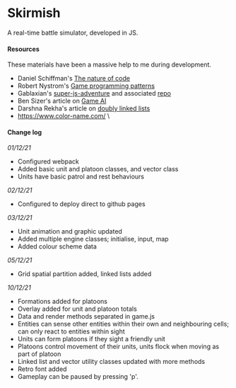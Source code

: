 # Skirmish

A real-time battle simulator, developed in JS.

#### Resources

These materials have been a massive help to me during development.

- Daniel Schiffman's [The nature of code](https://natureofcode.com/)
- Robert Nystrom's [Game programming patterns](https://gameprogrammingpatterns.com/)
- Gablaxian's [super-js-adventure](https://gablaxian.com/articles/creating-a-game-with-javascript/introduction) and associated [repo](https://github.com/gablaxian/super-js-adventure)
- Ben Sizer's article on [Game AI](https://www.gamedev.net/tutorials/programming/artificial-intelligence/the-total-beginners-guide-to-game-ai-r4942/)
- Darshna Rekha's article on [doubly linked lists](https://medium.com/geekculture/doubly-linked-lists-javascript-b13cc21ca59d)
- https://www.color-name.com/
\
#### Change log

*01/12/21*
- Configured webpack
- Added basic unit and platoon classes, and vector class
- Units have basic patrol and rest behaviours

*02/12/21*
- Configured to deploy direct to github pages

*03/12/21*
- Unit animation and graphic updated
- Added multiple engine classes; initialise, input, map
- Added colour scheme data

*05/12/21*
- Grid spatial partition added, linked lists added

*10/12/21*
- Formations added for platoons
- Overlay added for unit and platoon totals
- Data and render methods separated in game.js
- Entities can sense other entities within their own and neighbouring cells; can only react to entities within sight
- Units can form platoons if they sight a friendly unit
- Platoons control movement of their units, units flock when moving as part of platoon
- Linked list and vector utility classes updated with more methods
- Retro font added
- Gameplay can be paused by pressing 'p'.
